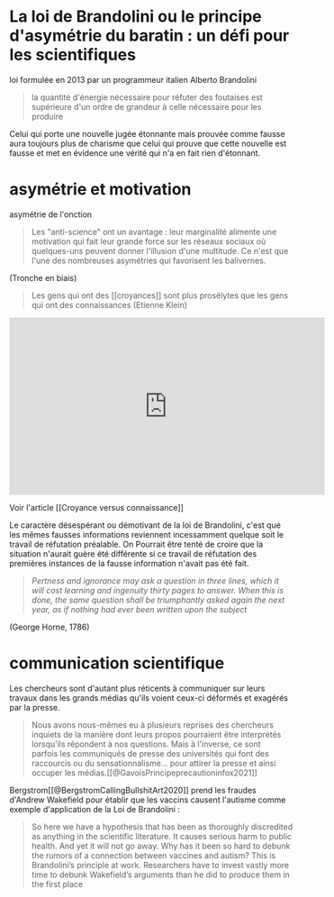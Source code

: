 # La loi de Brandolini ou le principe d'asymétrie du baratin : un défi pour les scientifiques

loi formulée en 2013 par un programmeur italien Alberto Brandolini

> la quantité d'énergie nécessaire pour réfuter des foutaises est  supérieure d'un ordre de grandeur à celle nécessaire pour les produire


Celui qui porte une nouvelle jugée étonnante mais prouvée comme fausse aura toujours plus de charisme que celui qui prouve que cette nouvelle est fausse et met en évidence une vérité qui n'a en fait rien d'étonnant. 

# asymétrie et motivation

asymétrie de l'onction

>Les "anti-science" ont un avantage : leur marginalité alimente une motivation qui fait leur grande force sur les réseaux sociaux où quelques-uns peuvent donner l'illusion d'une multitude. Ce n'est que l'une des nombreuses asymétries qui favorisent les balivernes. 

(Tronche en biais)

>Les gens qui ont des [[croyances]] sont plus prosélytes que les gens qui ont des connaissances (Etienne Klein)

<iframe width="560" height="315" src="https://www.youtube.com/embed/KIwtT8cAAKI?start=810" title="YouTube video player" frameborder="0" allow="accelerometer; autoplay; clipboard-write; encrypted-media; gyroscope; picture-in-picture" allowfullscreen></iframe>

Voir l'article [[Croyance versus connaissance]]

Le caractère désespérant ou démotivant de la loi de Brandolini, c'est que les mêmes fausses informations reviennent incessamment quelque soit le travail de réfutation préalable. On Pourrait être tenté de croire que la situation n'aurait guère été différente si ce travail de réfutation des premières instances de la fausse information n'avait pas été fait. 

> _Pertness and ignorance may ask a question in three lines, which it will cost learning and ingenuity thirty pages to answer. When this is done, the same question shall be triumphantly asked again the next year, as if nothing had ever been written upon the subject_

(George Horne, 1786)
# communication scientifique

Les chercheurs sont d'autant plus réticents à communiquer sur leurs travaux dans les grands médias qu'ils voient ceux-ci déformés et exagérés par la presse.

>Nous avons nous-mêmes eu à plusieurs reprises des chercheurs inquiets de la manière dont leurs propos pourraient être interprétés lorsqu’ils répondent à nos questions. Mais à l'inverse, ce sont parfois les communiqués de presse des universités qui font des raccourcis ou du sensationnalisme… pour attirer la presse et ainsi occuper les médias.[[@GavoisPrincipeprecautioninfox2021]]


Bergstrom[[@BergstromCallingBullshitArt2020]] prend les fraudes d'Andrew Wakefield pour établir que les vaccins causent l'autisme comme exemple d'application de la Loi de Brandolini : 

>So here we have a hypothesis that has been as thoroughly discredited as anything in the scientific literature. It causes serious harm to public health. And yet it will not go away. Why has it been so hard to debunk the rumors of a connection between vaccines and autism? This is Brandolini’s principle at work. Researchers have to invest vastly more time to debunk Wakefield’s arguments than he did to produce them in the first place
